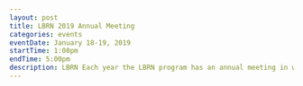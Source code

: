 ```yaml
---
layout: post
title: LBRN 2019 Annual Meeting
categories: events
eventDate: January 18-19, 2019
startTime: 1:00pm
endTime: 5:00pm
description: LBRN Each year the LBRN program has an annual meeting in which program participants from PUI campuses, summer program, committee members and administrators meet to review individual research accomplishments and to discuss the overall program activity. January 18-19, 2019, Save the Date!
---
```

